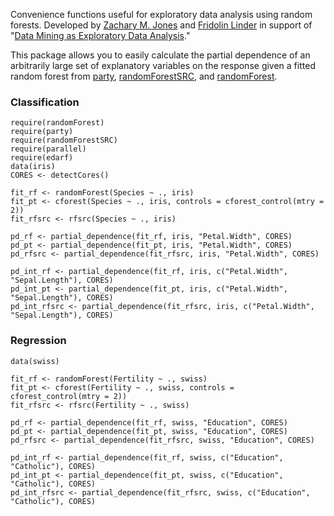 Convenience functions useful for exploratory data analysis using random forests. Developed by [Zachary M. Jones](http://zmjones.com) and [Fridolin Linder](http://polisci.la.psu.edu/people/fjl128) in support of "[Data Mining as Exploratory Data Analysis](https://github.com/zmjones/datamining)."

This package allows you to easily calculate the partial dependence of an arbitrarily large set of explanatory variables on the response given a fitted random forest from [party](http://cran.r-project.org/web/packages/party/index.html), [randomForestSRC](http://cran.r-project.org/web/packages/randomForestSRC/index.html), and [randomForest](http://cran.r-project.org/web/packages/randomForest/index.html).

### Classification

```{r}
require(randomForest)
require(party)
require(randomForestSRC)
require(parallel)
require(edarf)
data(iris)
CORES <- detectCores()

fit_rf <- randomForest(Species ~ ., iris)
fit_pt <- cforest(Species ~ ., iris, controls = cforest_control(mtry = 2))
fit_rfsrc <- rfsrc(Species ~ ., iris)

pd_rf <- partial_dependence(fit_rf, iris, "Petal.Width", CORES)
pd_pt <- partial_dependence(fit_pt, iris, "Petal.Width", CORES)
pd_rfsrc <- partial_dependence(fit_rfsrc, iris, "Petal.Width", CORES)

pd_int_rf <- partial_dependence(fit_rf, iris, c("Petal.Width", "Sepal.Length"), CORES)
pd_int_pt <- partial_dependence(fit_pt, iris, c("Petal.Width", "Sepal.Length"), CORES)
pd_int_rfsrc <- partial_dependence(fit_rfsrc, iris, c("Petal.Width", "Sepal.Length"), CORES)
```

### Regression

```{r}
data(swiss)

fit_rf <- randomForest(Fertility ~ ., swiss)
fit_pt <- cforest(Fertility ~ ., swiss, controls = cforest_control(mtry = 2))
fit_rfsrc <- rfsrc(Fertility ~ ., swiss)

pd_rf <- partial_dependence(fit_rf, swiss, "Education", CORES)
pd_pt <- partial_dependence(fit_pt, swiss, "Education", CORES)
pd_rfsrc <- partial_dependence(fit_rfsrc, swiss, "Education", CORES)

pd_int_rf <- partial_dependence(fit_rf, swiss, c("Education", "Catholic"), CORES)
pd_int_pt <- partial_dependence(fit_pt, swiss, c("Education", "Catholic"), CORES)
pd_int_rfsrc <- partial_dependence(fit_rfsrc, swiss, c("Education", "Catholic"), CORES)
```
